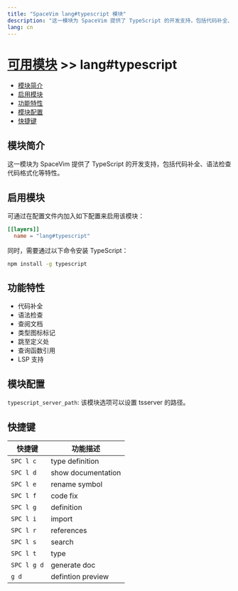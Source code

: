 ```yaml
---
title: "SpaceVim lang#typescript 模块"
description: "这一模块为 SpaceVim 提供了 TypeScript 的开发支持，包括代码补全、语法检查、代码格式化等特性。"
lang: cn
---
```


# [可用模块](../../) >> lang#typescript

<!-- vim-markdown-toc GFM -->

- [模块简介](#模块简介)
- [启用模块](#启用模块)
- [功能特性](#功能特性)
- [模块配置](#模块配置)
- [快捷键](#快捷键)

<!-- vim-markdown-toc -->

## 模块简介

这一模块为 SpaceVim 提供了 TypeScript 的开发支持，包括代码补全、语法检查代码格式化等特性。

## 启用模块

可通过在配置文件内加入如下配置来启用该模块：

```toml
[[layers]]
  name = "lang#typescript"
```

同时，需要通过以下命令安装 TypeScript：

```sh
npm install -g typescript
```

## 功能特性

- 代码补全
- 语法检查
- 查阅文档
- 类型图标标记
- 跳至定义处
- 查询函数引用
- LSP 支持

## 模块配置

`typescript_server_path`: 该模块选项可以设置 tsserver 的路径。

## 快捷键

| 快捷键      | 功能描述           |
| ----------- | ------------------ |
| `SPC l c`   | type definition    |
| `SPC l d`   | show documentation |
| `SPC l e`   | rename symbol      |
| `SPC l f`   | code fix           |
| `SPC l g`   | definition         |
| `SPC l i`   | import             |
| `SPC l r`   | references         |
| `SPC l s`   | search             |
| `SPC l t`   | type               |
| `SPC l g d` | generate doc       |
| `g d`       | defintion preview  |
